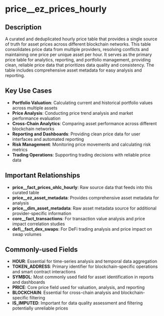 # price__ez_prices_hourly

## Description

A curated and deduplicated hourly price table that provides a single source of truth for asset prices across different blockchain networks. This table consolidates price data from multiple providers, resolving conflicts and maintaining one price per unique asset per hour. It serves as the primary price table for analytics, reporting, and portfolio management, providing clean, reliable price data that prioritizes data quality and consistency. The table includes comprehensive asset metadata for easy analysis and reporting.

## Key Use Cases

- **Portfolio Valuation**: Calculating current and historical portfolio values across multiple assets
- **Price Analysis**: Conducting price trend analysis and market performance evaluation
- **Cross-Chain Analytics**: Comparing asset performance across different blockchain networks
- **Reporting and Dashboards**: Providing clean price data for user interfaces and automated reporting
- **Risk Management**: Monitoring price movements and calculating risk metrics
- **Trading Operations**: Supporting trading decisions with reliable price data

## Important Relationships

- **price__fact_prices_ohlc_hourly**: Raw source data that feeds into this curated table
- **price__ez_asset_metadata**: Provides comprehensive asset metadata for analysis
- **price__dim_asset_metadata**: Raw asset metadata source for additional provider-specific information
- **core__fact_transactions**: For transaction value analysis and price impact correlation studies
- **defi__fact_dex_swaps**: For DeFi trading analysis and price impact on swap volumes

## Commonly-used Fields

- **HOUR**: Essential for time-series analysis and temporal data aggregation
- **TOKEN_ADDRESS**: Primary identifier for blockchain-specific operations and smart contract interactions
- **SYMBOL**: Most commonly used field for asset identification in reports and dashboards
- **PRICE**: Core price field used for valuation, analysis, and reporting
- **BLOCKCHAIN**: Essential for cross-chain analysis and blockchain-specific filtering
- **IS_IMPUTED**: Important for data quality assessment and filtering potentially unreliable prices 